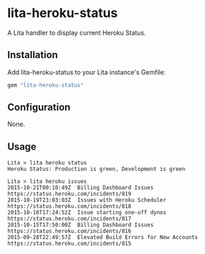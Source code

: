 # lita-heroku-status

A Lita handler to display current Heroku Status.

## Installation

Add lita-heroku-status to your Lita instance's Gemfile:

``` ruby
gem "lita-heroku-status"
```

## Configuration

None.

## Usage

```
Lita > lita heroku status
Heroku Status: Production is green, Development is green
```

```
Lita > lita heroku issues
2015-10-21T00:10:49Z  Billing Dashboard Issues  https://status.heroku.com/incidents/819
2015-10-19T23:03:03Z  Issues with Heroku Scheduler  https://status.heroku.com/incidents/818
2015-10-16T17:24:52Z  Issue starting one-off dynos  https://status.heroku.com/incidents/817
2015-10-15T17:50:00Z  Billing Dashboard Issues  https://status.heroku.com/incidents/816
2015-09-28T22:49:57Z  Elevated Build Errors for New Accounts  https://status.heroku.com/incidents/815
```
